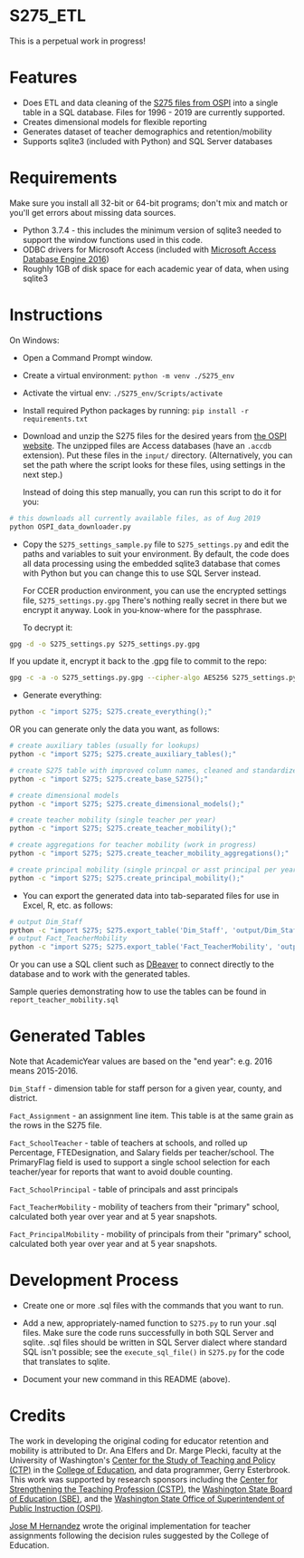 
S275_ETL
========

This is a perpetual work in progress!

# Features

- Does ETL and data cleaning of the [S275 files from OSPI](https://www.k12.wa.us/safs-database-files) into a single table in a SQL database.
  Files for 1996 - 2019 are currently supported.
- Creates dimensional models for flexible reporting
- Generates dataset of teacher demographics and retention/mobility
- Supports sqlite3 (included with Python) and SQL Server databases

# Requirements

Make sure you install all 32-bit or 64-bit programs; don't mix and match or you'll get errors about missing data sources.

- Python 3.7.4 - this includes the minimum version of sqlite3 needed to support the window functions used in this code.
- ODBC drivers for Microsoft Access (included with [Microsoft Access Database Engine 2016](https://www.microsoft.com/en-us/download/details.aspx?id=54920))
- Roughly 1GB of disk space for each academic year of data, when using sqlite3

# Instructions

On Windows:

- Open a Command Prompt window.

- Create a virtual environment: `python -m venv ./S275_env`

- Activate the virtual env: `./S275_env/Scripts/activate`

- Install required Python packages by running: `pip install -r requirements.txt`

- Download and unzip the S275 files for the desired years from [the OSPI website](https://www.k12.wa.us/safs-database-files).
  The unzipped files are Access databases (have an `.accdb` extension). Put these files
  in the `input/` directory. (Alternatively, you can set the path where the script looks for these files,
  using settings in the next step.)

  Instead of doing this step manually, you can run this script to do it for you:

```sh
# this downloads all currently available files, as of Aug 2019
python OSPI_data_downloader.py
```

- Copy the `S275_settings_sample.py` file to `S275_settings.py` and edit the paths and variables to suit
  your environment. By default, the code does all data processing using the embedded sqlite3
  database that comes with Python but you can change this to use SQL Server instead.

  For CCER production environment, you can use the encrypted settings file,
  `S275_settings.py.gpg` There's nothing really secret in there but we encrypt it anyway. Look in
  you-know-where for the passphrase.

  To decrypt it:

```sh
gpg -d -o S275_settings.py S275_settings.py.gpg
```

  If you update it, encrypt it back to the .gpg file to commit to the repo:

```sh
gpg -c -a -o S275_settings.py.gpg --cipher-algo AES256 S275_settings.py
```

- Generate everything:

```sh
python -c "import S275; S275.create_everything();"
```

OR you can generate only the data you want, as follows:

```sh
# create auxiliary tables (usually for lookups)
python -c "import S275; S275.create_auxiliary_tables();"

# create S275 table with improved column names, cleaned and standardized data
python -c "import S275; S275.create_base_S275();"

# create dimensional models
python -c "import S275; S275.create_dimensional_models();"

# create teacher mobility (single teacher per year)
python -c "import S275; S275.create_teacher_mobility();"

# create aggregations for teacher mobility (work in progress)
python -c "import S275; S275.create_teacher_mobility_aggregations();"

# create principal mobility (single princpal or asst principal per year)
python -c "import S275; S275.create_principal_mobility();"
```

- You can export the generated data into tab-separated files for use in Excel, R, etc. as follows:

```sh
# output Dim_Staff
python -c "import S275; S275.export_table('Dim_Staff', 'output/Dim_Staff.txt')"
# output Fact_TeacherMobility
python -c "import S275; S275.export_table('Fact_TeacherMobility', 'output/Fact_TeacherMobility.txt')"

```

  Or you can use a SQL client such as [DBeaver](https://dbeaver.io/) to connect directly
  to the database and to work with the generated tables.

  Sample queries demonstrating how to use the tables can be found in `report_teacher_mobility.sql`

# Generated Tables

Note that AcademicYear values are based on the "end year": e.g. 2016 means 2015-2016.

`Dim_Staff` - dimension table for staff person for a given year, county, and district.

`Fact_Assignment` - an assignment line item. This table is at the same grain as the rows in the S275 file.

`Fact_SchoolTeacher` - table of teachers at schools, and rolled up Percentage, FTEDesignation,
and Salary fields per teacher/school. The PrimaryFlag field is used to support a single school selection
for each teacher/year for reports that want to avoid double counting.

`Fact_SchoolPrincipal` - table of principals and asst principals

`Fact_TeacherMobility` - mobility of teachers from their "primary" school,
calculated both year over year and at 5 year snapshots.

`Fact_PrincipalMobility` - mobility of principals from their "primary" school,
calculated both year over year and at 5 year snapshots.

# Development Process

- Create one or more .sql files with the commands that you want to run.

- Add a new, appropriately-named function to `S275.py` to run your .sql files.
Make sure the code runs successfully in both SQL Server and sqlite. .sql files
should be written in SQL Server dialect where standard SQL isn't possible;
see the `execute_sql_file()` in `S275.py` for the code that translates to sqlite.

- Document your new command in this README (above).

# Credits

The work in developing the original coding for educator retention and mobility
is attributed to Dr. Ana Elfers and Dr. Marge Plecki, faculty at the University
of Washington's [Center for the Study of Teaching and Policy (CTP)](https://www.education.uw.edu/ctp/home) in the
[College of Education](https://education.uw.edu/), and data programmer, Gerry Esterbrook. This work was
supported by research sponsors including the [Center for Strengthening the
Teaching Profession (CSTP)](http://cstp-wa.org/), the [Washington State Board of Education (SBE)](https://www.sbe.wa.gov/), and
the [Washington State Office of Superintendent of Public Instruction (OSPI)](https://www.k12.wa.us/).

[Jose M Hernandez](https://github.com/jmhernan) wrote the original implementation
for teacher assignments following the decision rules suggested by the College of Education.
